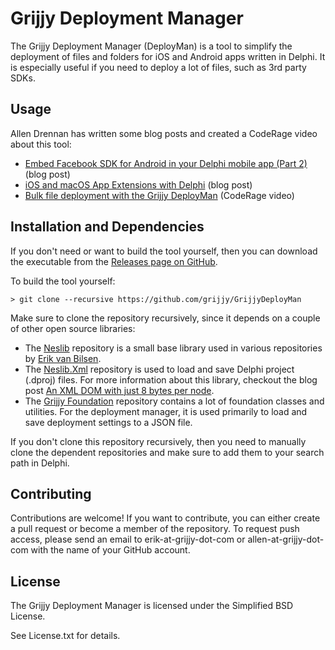 # Grijjy Deployment Manager
The Grijjy Deployment Manager (DeployMan) is a tool to simplify the deployment of files and folders for iOS and Android apps written in Delphi. It is especially useful if you need to deploy a lot of files, such as 3rd party SDKs.

## Usage

Allen Drennan has written some blog posts and created a CodeRage video about this tool:

* [Embed Facebook SDK for Android in your Delphi mobile app (Part 2)](https://blog.grijjy.com/2017/01/30/embed-facebook-sdk-for-android-in-your-delphi-mobile-app-part-2/) (blog post)
* [iOS and macOS App Extensions with Delphi](https://blog.grijjy.com/2018/11/15/ios-and-macos-app-extensions-with-delphi/) (blog post)
* [Bulk file deployment with the Grijjy DeployMan](https://youtu.be/LL-JvYcuAzI) (CodeRage video)

## Installation and Dependencies

If you don't need or want to build the tool yourself, then you can download the executable from the [Releases page on GitHub](https://github.com/grijjy/GrijjyDeployMan/releases).

To build the tool yourself:

```shell
> git clone --recursive https://github.com/grijjy/GrijjyDeployMan
```

Make sure to clone the repository recursively, since it depends on a couple of other open source libraries:

* The [Neslib](https://github.com/neslib/Neslib) repository is a small base library used in various repositories by [Erik van Bilsen](https://github.com/neslib).
* The [Neslib.Xml](https://github.com/neslib/Neslib.Xml) repository is used to load and save Delphi project (.dproj) files. For more information about this library, checkout the blog post [An XML DOM with just 8 bytes per node](https://blog.grijjy.com/2020/10/07/an-xml-dom-with-just-8-bytes-per-node/).
* The [Grijjy Foundation](https://github.com/grijjy/GrijjyFoundation) repository contains a lot of foundation classes and utilities. For the deployment manager, it is used primarily to load and save deployment settings to a JSON file.

If you don't clone this repository recursively, then you need to manually clone the dependent repositories and make sure to add them to your search path in Delphi.

## Contributing

Contributions are welcome! If you want to contribute, you can either create a pull request or become a member of the repository. To request push access, please send an email to erik-at-grijjy-dot-com or allen-at-grijjy-dot-com with the name of your GitHub account.

## License

The Grijjy Deployment Manager is licensed under the Simplified BSD License. 

See License.txt for details.